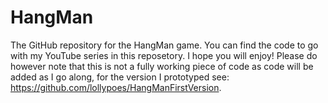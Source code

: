 # HangMan
The GitHub repository for the HangMan game.
You can find the code to go with my YouTube series in this reposetory. I hope you will enjoy!
Please do however note that this is not a fully working piece of code as code will be added as I go along, for the version I prototyped see: https://github.com/lollypoes/HangManFirstVersion.
